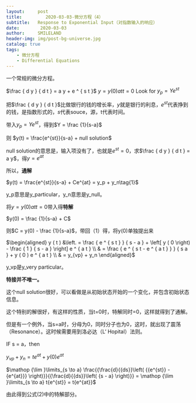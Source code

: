 ```yaml
---
layout:     post
title:         2020-03-03-微分方程（4）
subtitle:   Response to Exponential Input（对指数输入的响应）
date:        2020-03-03
author:     SMILELAND
header-img: img/post-bg-universe.jpg
catalog: true
tags:
    - 微分方程
    - Differential Equations
---
```


一个常规的微分方程。

$\frac { d y } { d t } = a y + e ^ { s t }$
$y = y(0) at t = 0$
Look for $y_p = Ye^{st}$

把$\frac { d y } { d t }$比做银行的钱的增长率，$y$就是银行的利息，$e ^ { s t }$代表挣到的钱，是指数形式的，$s$代表souce，源，t代表时间。

带入$y_p = Ye^{st}$，得到$Y = \frac {1}{s-a}$

则 $y(t) = \frac{e^{st}}{s-a} + null solution$

null solution的意思是，输入项没有了，也就是$e^{st} = 0$，求$\frac { d y } { d t } = a y$，得$y = e^{at}$

所以，**通解**

$y(t) = \frac{e^{st}}{s-a} + Ce^{at} = y_p + y_n\tag{1}$

y_p意思是y_particular，y_n意思是y_null。

将$y = y(0) at t = 0$带入得**特解**

$y(0) = \frac {1}{s-a} + C$

则$C = y(0) - \frac {1}{s-a}$，带回（1）得，将y(0)单独提出来

$\begin{aligned} y ( t ) &\left. = \frac { e ^ { s t } } { s - a } + \left[ y ( 0 \right) - \frac { 1 } { s - a } \right] e ^ { a t } \\ & = \frac { e ^ { s t - e ^ { a t } } } { s a } + y ( 0 ) e ^ { a t } \\ & =  y_{vp} + y_n \end{aligned}$

y_vp是y_very particular。

**特接并不唯一。**

这个null solution很好，可以看做是从初始状态开始的一个变化，并包含初始状态信息。

这个特别的解很好，有这样的性质，当t=0时，特解同时=0，这样就得到了通解。

但是有一个例外，当s=a时，分母为0，同时分子也为0，这时，就出现了震荡（Resonance）。这时候需要用到洛必达（L‘ Hopital）法则。

IF s = a，then

$y_{vp}+y_n = t e^{at} + y(0)e^{at}\tag{2}$

$\mathop {\lim }\limits_{s \to a} \frac{{\frac{d}{{ds}}\left( {{e^{st}} - {e^{at}}} \right)}}{{\frac{d}{{ds}}\left( {s - a} \right)}} = \mathop {\lim }\limits_{s \to a} t{e^{st}} = t{e^{at}}$

由此得到公式(2)中的特解部分。